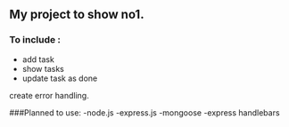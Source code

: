 ## My project to show no1.
### To include :
- add task
- show tasks
- update task as done

create error handling.

###Planned to use:
-node.js
-express.js
-mongoose
-express handlebars
